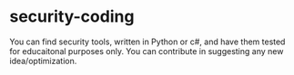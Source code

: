 # security-coding

You can find security tools, written in Python or c#, and have them tested for educaitonal purposes only.
You can contribute in suggesting any new idea/optimization.
